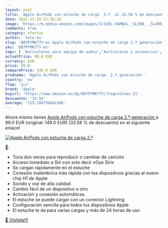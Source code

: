 ```yaml
---
layout: post
title: 'Apple AirPods con estuche de carga  2.ª  al 33.56 % de descuento'
date: 2021-11-29 21:36:16
image: 'https://m.media-amazon.com/images/I/31Ri-FAMBUL._SL500_._SL400_.jpg'
comments: true
category: ofertas
author: 'tole.es'
slug: 'B07PYMK77Y-es Apple AirPods con estuche de carga 2.ª generación'
sku: 'B07PYMK77Y-es'
tags: [ 'Auriculares para equipo de audio','Auriculares y accesorios','Electrónica','apple', ]
actualPrice: 99.0 EUR
currency: EUR
price: 99.0
comparePrice: 149.0 EUR
prodname: 'Apple AirPods con estuche de carga  2.ª generación '
country: 'es'
flag: '🇪🇸'
brand: 'Apple'
buyurl: 'https://www.amazon.es/dp/B07PYMK77Y/?tag=tolees-21'
descuento: '33.56'
average: '119.104736842106'
---
```


Ahora mismo tienes [Apple AirPods con estuche de carga  2.ª generación ](https://www.amazon.es/dp/B07PYMK77Y/?tag=tolees-21) a 99.0 EUR (original: 149.0 EUR) (33.56 %  de descuento) en el siguiente enlace!

[![Apple AirPods con estuche de carga  2.ª ](https://m.media-amazon.com/images/I/31Ri-FAMBUL._SL500_._SL400_.jpg)](https://www.amazon.es/dp/B07PYMK77Y/?tag=tolees-21)

🔎:

- Toca dos veces para reproducir o cambiar de canción
- Acceso inmediato a Siri con solo decir «Oye Siri»
- Se cargan rápidamente en el estuche
- Conexión inalámbrica más rápida con tus dispositivos gracias al nuevo chip H1 de Apple
- Sonido y voz de alta calidad
- Cambio fácil de un dispositivo a otro
- Activación y conexión automáticas.
- El estuche se puede cargar con un conector Lightning
- Configuración sencilla para todos tus dispositivos Apple
- El estuche te da para varias cargas y más de 24 horas de uso

[🛒 Visítala!!!](https://www.amazon.es/dp/B07PYMK77Y/?tag=tolees-21)
